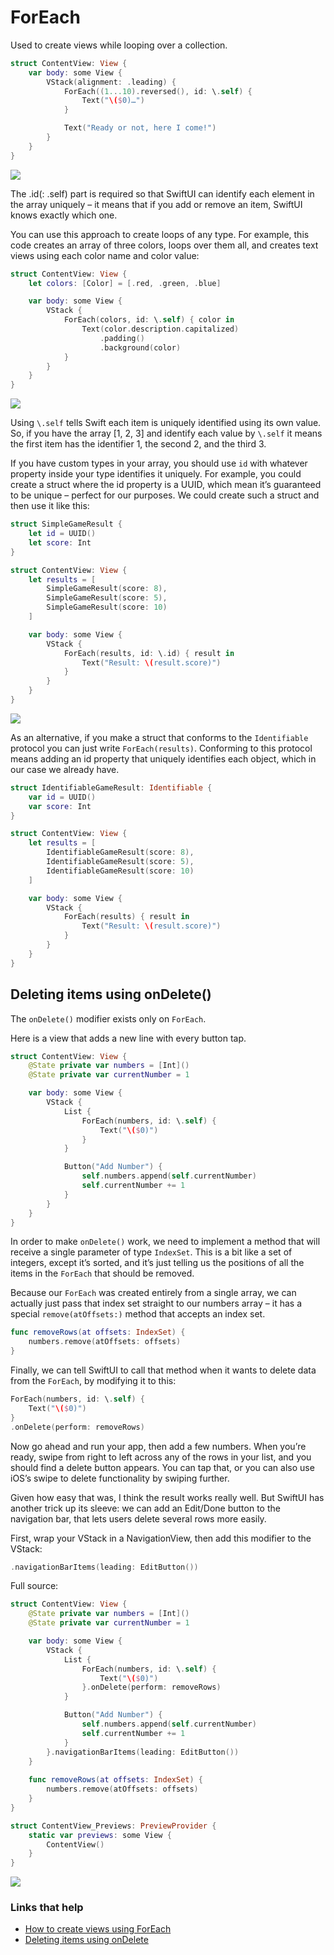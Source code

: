 # ForEach

Used to create views while looping over a collection.

```swift
struct ContentView: View {
    var body: some View {
        VStack(alignment: .leading) {
            ForEach((1...10).reversed(), id: \.self) {
                Text("\($0)…")
            }

            Text("Ready or not, here I come!")
        }
    }
}
```

![](images/1.png)

The .id(: \.self) part is required so that SwiftUI can identify each element in the array uniquely – it means that if you add or remove an item, SwiftUI knows exactly which one.

You can use this approach to create loops of any type. For example, this code creates an array of three colors, loops over them all, and creates text views using each color name and color value:

```swift
struct ContentView: View {
    let colors: [Color] = [.red, .green, .blue]

    var body: some View {
        VStack {
            ForEach(colors, id: \.self) { color in
                Text(color.description.capitalized)
                    .padding()
                    .background(color)
            }
        }
    }
}
```

![](images/2.png)

Using `\.self` tells Swift each item is uniquely identified using its own value. So, if you have the array [1, 2, 3] and identify each value by `\.self` it means the first item has the identifier 1, the second 2, and the third 3.

If you have custom types in your array, you should use `id` with whatever property inside your type identifies it uniquely. For example, you could create a struct where the id property is a UUID, which mean it’s guaranteed to be unique – perfect for our purposes. We could create such a struct and then use it like this:

```swift
struct SimpleGameResult {
    let id = UUID()
    let score: Int
}

struct ContentView: View {
    let results = [
        SimpleGameResult(score: 8),
        SimpleGameResult(score: 5),
        SimpleGameResult(score: 10)
    ]

    var body: some View {
        VStack {
            ForEach(results, id: \.id) { result in
                Text("Result: \(result.score)")
            }
        }
    }
}
```

![](images/3.png)

As an alternative, if you make a struct that conforms to the `Identifiable` protocol you can just write `ForEach(results)`. Conforming to this protocol means adding an id property that uniquely identifies each object, which in our case we already have. 

```swift
struct IdentifiableGameResult: Identifiable {
    var id = UUID()
    var score: Int
}

struct ContentView: View {
    let results = [
        IdentifiableGameResult(score: 8),
        IdentifiableGameResult(score: 5),
        IdentifiableGameResult(score: 10)
    ]

    var body: some View {
        VStack {
            ForEach(results) { result in
                Text("Result: \(result.score)")
            }
        }
    }
}
```

## Deleting items using onDelete()

The `onDelete()` modifier exists only on `ForEach`.

Here is a view that adds a new line with every button tap.

```swift
struct ContentView: View {
    @State private var numbers = [Int]()
    @State private var currentNumber = 1

    var body: some View {
        VStack {
            List {
                ForEach(numbers, id: \.self) {
                    Text("\($0)")
                }
            }

            Button("Add Number") {
                self.numbers.append(self.currentNumber)
                self.currentNumber += 1
            }
        }
    }
}
```

In order to make `onDelete()` work, we need to implement a method that will receive a single parameter of type `IndexSet`. This is a bit like a set of integers, except it’s sorted, and it’s just telling us the positions of all the items in the `ForEach` that should be removed.

Because our `ForEach` was created entirely from a single array, we can actually just pass that index set straight to our numbers array – it has a special `remove(atOffsets:)` method that accepts an index set.

```swift
func removeRows(at offsets: IndexSet) {
    numbers.remove(atOffsets: offsets)
}
```

Finally, we can tell SwiftUI to call that method when it wants to delete data from the `ForEach`, by modifying it to this:

```swift
ForEach(numbers, id: \.self) {
    Text("\($0)")
}
.onDelete(perform: removeRows)
```

Now go ahead and run your app, then add a few numbers. When you’re ready, swipe from right to left across any of the rows in your list, and you should find a delete button appears. You can tap that, or you can also use iOS’s swipe to delete functionality by swiping further.

Given how easy that was, I think the result works really well. But SwiftUI has another trick up its sleeve: we can add an Edit/Done button to the navigation bar, that lets users delete several rows more easily.

First, wrap your VStack in a NavigationView, then add this modifier to the VStack:

```swift
.navigationBarItems(leading: EditButton())
```

Full source:

```swift
struct ContentView: View {
    @State private var numbers = [Int]()
    @State private var currentNumber = 1

    var body: some View {
        VStack {
            List {
                ForEach(numbers, id: \.self) {
                    Text("\($0)")
                }.onDelete(perform: removeRows)
            }

            Button("Add Number") {
                self.numbers.append(self.currentNumber)
                self.currentNumber += 1
            }
        }.navigationBarItems(leading: EditButton())
    }
    
    func removeRows(at offsets: IndexSet) {
        numbers.remove(atOffsets: offsets)
    }
}

struct ContentView_Previews: PreviewProvider {
    static var previews: some View {
        ContentView()
    }
}
```

![](images/4.gif)


### Links that help

- [How to create views using ForEach](https://www.hackingwithswift.com/quick-start/swiftui/how-to-create-views-in-a-loop-using-foreach)
- [Deleting items using onDelete](https://www.hackingwithswift.com/books/ios-swiftui/deleting-items-using-ondelete)
